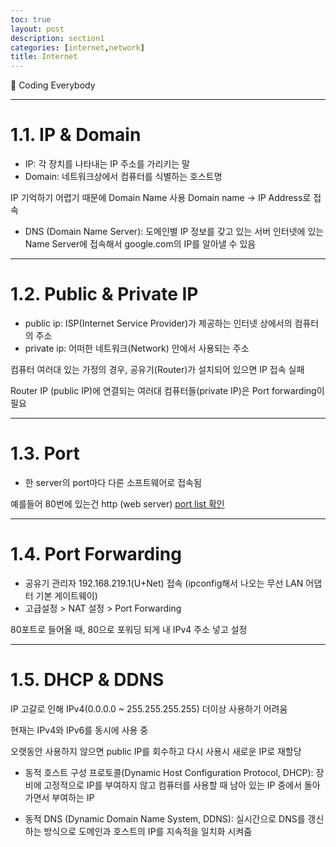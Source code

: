 ```yaml
---
toc: true
layout: post
description: section1
categories: [internet,network]
title: Internet
---
```


📎 Coding Everybody

---

# 1.1. IP & Domain
- IP: 각 장치를 나타내는 IP 주소를 가리키는 말 
- Domain:  네트워크상에서 컴퓨터를 식별하는 호스트명

IP 기억하기 어렵기 때문에 Domain Name 사용
Domain name -> IP Address로 접속

- DNS (Domain Name Server): 도메인별 IP 정보를 갖고 있는 서버
인터넷에 있는 Name Server에 접속해서 google.com의 IP를 알아낼 수 있음

---
# 1.2. Public & Private IP
- public ip: ISP(Internet Service Provider)가 제공하는 인터넷 상에서의 컴퓨터의 주소
- private ip: 어떠한 네트워크(Network) 안에서 사용되는 주소

컴퓨터 여러대 있는 가정의 경우, 공유기(Router)가 설치되어 있으면 IP 접속 실패

Router IP (public IP)에 연결되는 여러대 컴퓨터들(private IP)은 Port forwarding이 필요

---
# 1.3. Port
- 한 server의 port마다 다른 소프트웨어로 접속됨

예를들어 80번에 있는건 http (web server) 
[port list 확인](https://ko.wikipedia.org/wiki/TCP/UDP%EC%9D%98_%ED%8F%AC%ED%8A%B8_%EB%AA%A9%EB%A1%9D)

---
# 1.4. Port Forwarding
- 공유기 관리자 192.168.219.1(U+Net) 접속 (ipconfig해서 나오는 무선 LAN 어댑터 기본 게이트웨이)
- 고급설정 > NAT 설정 > Port Forwarding

80포트로 들어올 때, 80으로 포워딩 되게 내 IPv4 주소 넣고 설정

---
# 1.5. DHCP & DDNS
IP 고갈로 인해 IPv4(0.0.0.0 ~ 255.255.255.255) 더이상 사용하기 어려움

현재는 IPv4와 IPv6를 동시에 사용 중

오랫동안 사용하지 않으면 public IP를 회수하고 다시 사용시 새로운 IP로 재할당

- 동적 호스트 구성 프로토콜(Dynamic Host Configuration Protocol, DHCP):
 장비에 고정적으로 IP를 부여하지 않고 컴퓨터를 사용할 때 남아 있는 IP 중에서 돌아가면서 부여하는 IP

- 동적 DNS (Dynamic Domain Name System, DDNS):
 실시간으로 DNS를 갱신하는 방식으로 도메인과 호스트의 IP를 지속적을 일치화 시켜줌









